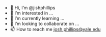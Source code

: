 - 👋 Hi, I’m @jishphillips
- 👀 I’m interested in ...
- 🌱 I’m currently learning ...
- 💞️ I’m looking to collaborate on ...
- 📫 How to reach me josh.phillips@yale.edu

<!---
jishphillips/jishphillips is a ✨ special ✨ repository because its `README.md` (this file) appears on your GitHub profile.
You can click the Preview link to take a look at your changes.
--->
